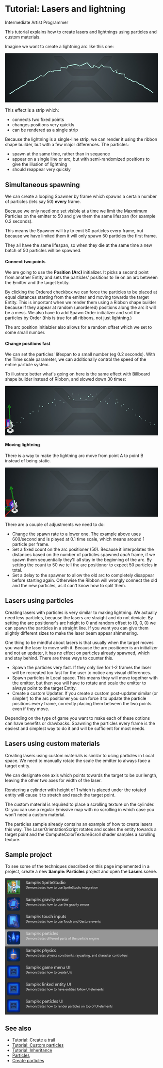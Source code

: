# Tutorial: Lasers and lightning

<span class="label label-doc-level">Intermediate</span>
<span class="label label-doc-audience">Artist</span>
<span class="label label-doc-audience">Programmer</span>

This tutorial explains how to create lasers and lightnings using particles and custom materials.

Imagine we want to create a lightning arc like this one:

![media/particles-tutorials-lasers-1.gif](media/particles-tutorials-lasers-1.gif)

This effect is a strip which:

* connects two fixed points
* changes positions very quickly
* can be rendered as a single strip
 
Because the lightning is a single-line strip, we can render it using the ribbon shape builder, but with a few major differences. The particles:

* spawn at the same time, rather than in sequence
* appear on a single line or arc, but with semi-randomized positions to give the illusion of lightning
* should reappear very quickly

## Simultaneous spawning

We can create a looping Spawner by frame which spawns a certain number of particles (lets say 50) **every** frame.

Because we only need one set visible at a time we limit the Maxmimum Particles on the emitter to 50 and give them the same lifespan (for example 0.2 seconds).

This means the Spawner will try to emit 50 particles every frame, but because we have limited them it will only spawn 50 particles the first frame.

They all have the same lifespan, so when they die at the same time a new batch of 50 particles will be spawned.

#### Connect two points

We are going to use the **Position (Arc)** initializer. It picks a second point from another Entity and sets the particles' positions to lie on an arc between the Emitter and the target Entity.

By clicking the Ordered checkbox we can force the particles to be placed at equal distances starting from the emitter and moving towards the target Entity.
This is important when we render them using a Ribbon shape builder because if they appear at random (unordered) positions along the arc it will be a mess. 
We also have to add Spawn Order initializer and sort the particles by Order (this is true for all ribbons, not just lightning.)

The arc position initialzier also allows for a random offset which we set to some small number.

#### Change positions fast

We can set the particles' lifespan to a small number (eg 0.2 seconds). With the Time scale parameter, we can additionally control the speed of the entire particle system.

To illustrate better what's going on here is the same effect with Billboard shape builder instead of Ribbon, and slowed down 30 times:

![media/particles-tutorials-lasers-2.gif](media/particles-tutorials-lasers-2.gif)

#### Moving lightning

There is a way to make the lightning arc move from point A to point B instead of being static.

![media/particles-tutorials-lasers-3.gif](media/particles-tutorials-lasers-3.gif)

There are a couple of adjustments we need to do:
 - Change the spawn rate to a lower one. The example above uses 600/second and is played at 0.1 time scale, which means around 1 particle per frame.
 - Set a fixed count on the arc positioner (50). Because it interpolates the distances based on the number of particles spawned *each* frame, if we spawn them sequentially they'll all stay in the beginning of the arc. By setting the count to 50 we tell the arc positioner to expect 50 particles in total.
 - Set a delay to the spawner to allow the old arc to completely disappear before starting again. Otherwise the Ribbon will wrongly connect the old and the new particles, as it can't know how to split them.

## Lasers using particles

Creating lasers with particles is very similar to making lightning. We actually need less particles, because the lasers are straight and do not deviate. 
By setting the arc positioner's arc height to 0 and random offset to (0, 0, 0) we can spawn the particles in a straight line. If you want you can give them slightly different sizes to make the laser beam appear shimmering.

One thing to be mindful about lasers is that usually when the target moves you want the laser to move with it. Because the arc positioner is an initializer and not an updater, it has no effect on particles already spawned, which and stay behind. There are three ways to counter this.

- Spawn the particles very fast. If they only live for 1-2 frames the laser will be recreated too fast for the user to notice any visual differences.
- Spawn particles in Local space. This means they will move together with the emitter, but then you will have to rotate and scale the emitter to always point to the target Entity.
- Create a custom Updater. If you create a custom post-updater similar (or simpler) to the arc positioner you can force it to update the particle positions every frame, correctly placing them between the two points even if they move.

Depending on the type of game you want to make each of these options can have benefits or drawbacks. Spawning the particles every frame is the easiest and simplest way to do it and will be sufficient for most needs.

## Lasers using custom materials

Creating lasers using custom materials is similar to using particles in Local space. We need to manually rotate the scale the emitter to always face a target entity.

We can designate one axis which points towards the target to be our length, leaving the other two axes for width of the laser.

Rendering a cylinder with height of 1 which is placed under the rotated entity will cause it to stretch and reach the target point.

The custom material is required to place a scrolling texture on the cylinder. Or you can use a regular Emissive map with no scrolling in which case you won't need a custom material.

The particles sample already contains an example of how to create lasers this way. The LaserOrientationScript rotates and scales the entity towards a target point and the ComputeColorTextureScroll shader samples a scrolling texture.

## Sample project

To see some of the techniques described on this page implemented in a project, create a new **Sample: Particles** project and open the **Lasers** scene.

![Particles sample project](media/select-particles-sample-project.png)

## See also

* [Tutorial: Create a trail](create-a-trail.md)
* [Tutorial: Custom particles](custom-particles.md)
* [Tutorial: Inheritance](inheritance.md)
* [Particles](../index.md)
* [Create particles](../create-particles.md)